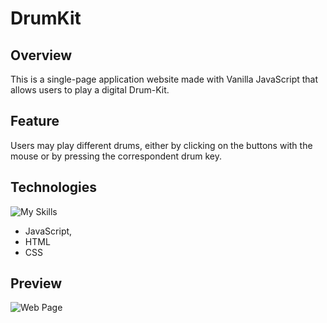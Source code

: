 # DrumKit

## Overview

This is a single-page application website made with Vanilla JavaScript that allows users to play a digital Drum-Kit.

## Feature

Users may play different drums, either by clicking on the buttons with the mouse or by pressing the correspondent drum key.

## Technologies

![My Skills](https://skillicons.dev/icons?i=js,html,css)

-   JavaScript,
-   HTML
-   CSS

## Preview

![Web Page](./gif/drum-kit-page.gif)
